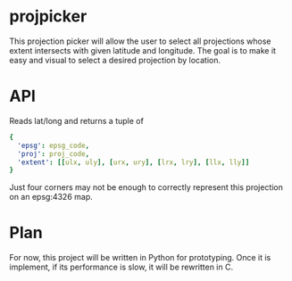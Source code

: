 # projpicker

This projection picker will allow the user to select all projections whose extent intersects with given latitude and longitude. The goal is to make it easy and visual to select a desired projection by location.

# API

Reads lat/long and returns a tuple of
```yaml
{
  'epsg': epsg_code,
  'proj': proj_code,
  'extent': [[ulx, uly], [urx, ury], [lrx, lry], [llx, lly]]
}
```
Just four corners may not be enough to correctly represent this projection on an epsg:4326 map.

# Plan

For now, this project will be written in Python for prototyping. Once it is implement, if its performance is slow, it will be rewritten in C.
